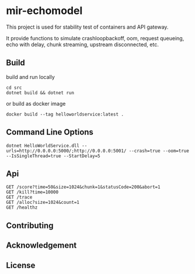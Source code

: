 # mir-echomodel

This project is used for stability test of containers and API gateway.

It provide functions to simulate crashloopbackoff, oom, request queueing, echo with delay, chunk streaming, upstream disconnected, etc.

## Build

build and run locally
```
cd src
dotnet build && dotnet run
```

or build as docker image
```
docker build --tag helloworldservice:latest .
```

## Command Line Options

```
dotnet HelloWorldService.dll --urls=http://0.0.0.0:5000/;http://0.0.0.0:5001/ --crash=true --oom=true --IsSingleThread=true --StartDelay=5
```

## Api

```
GET /score?time=50&size=1024&chunk=1&statusCode=200&abort=1
GET /kill?time=10000
GET /trace
GET /alloc?size=1024&count=1
GET /healthz
```

## Contributing

## Acknowledgement

## License
